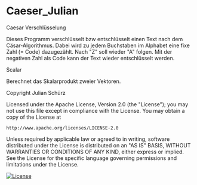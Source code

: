 # Caeser_Julian
Caesar Verschlüsselung

Dieses Programm verschlüsselt bzw entschlüsselt einen Text nach dem Cäsar-Algorithmus. 
Dabei wird zu jedem Buchstaben im Alphabet eine fixe Zahl (= Code) dazugezählt. Nach "Z" soll wieder "A" folgen. Mit der negativen Zahl als Code kann der Text wieder entschlüsselt werden.

Scalar

Berechnet das Skalarprodukt zweier Vektoren.


Copyright Julian Schürz

Licensed under the Apache License, Version 2.0 (the "License");
you may not use this file except in compliance with the License.
You may obtain a copy of the License at

    http://www.apache.org/licenses/LICENSE-2.0

Unless required by applicable law or agreed to in writing, software
distributed under the License is distributed on an "AS IS" BASIS,
WITHOUT WARRANTIES OR CONDITIONS OF ANY KIND, either express or implied.
See the License for the specific language governing permissions and
limitations under the License.

[![License](https://img.shields.io/badge/License-Apache%202.0-blue.svg)](https://opensource.org/licenses/Apache-2.0)

